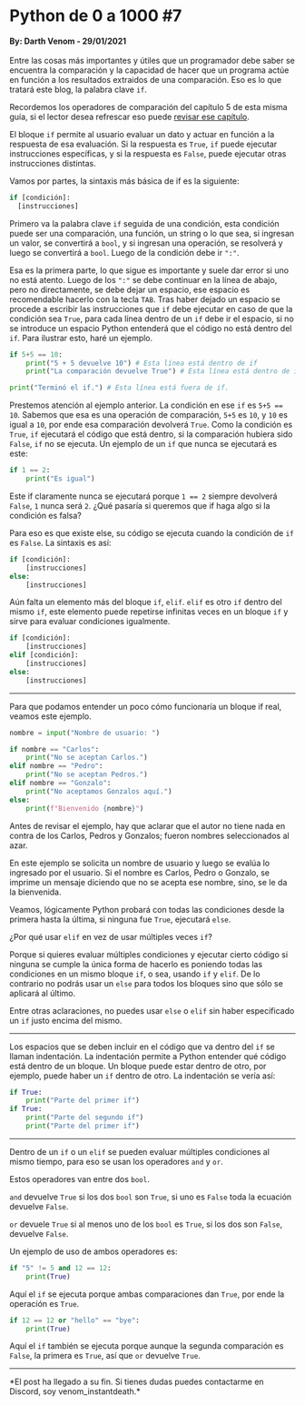 # Python de 0 a 1000 #7
<b>By: Darth Venom - 29/01/2021</b>
<br>
<br>
Entre las cosas más importantes y útiles que un programador debe saber se encuentra la comparación y la capacidad de hacer que un programa actúe en función a los resultados extraidos de una comparación. Eso es lo que tratará este blog, la palabra clave `if`.

Recordemos los operadores de comparación del capítulo 5 de esta misma guía, si el lector desea refrescar eso puede [revisar ese capítulo](python5.md).

El bloque `if` permite al usuario evaluar un dato y actuar en función a la respuesta de esa evaluación. Si la respuesta es `True`, `if` puede ejecutar instrucciones específicas, y si la respuesta es `False`, puede ejecutar otras instrucciones distintas.

Vamos por partes, la sintaxis más básica de if es la siguiente:

```python
if [condición]:
  [instrucciones]
```

Primero va la palabra clave `if` seguida de una condición, esta condición puede ser una comparación, una función, un string o lo que sea, si ingresan un valor, se convertirá a `bool`, y si ingresan una operación, se resolverá y luego se convertirá a `bool`. Luego de la condición debe ir `":"`.

Esa es la primera parte, lo que sigue es importante y suele dar error si uno no está atento. Luego de los `":"` se debe continuar en la línea de abajo, pero no directamente, se debe dejar un espacio, ese espacio es recomendable hacerlo con la tecla `TAB`. Tras haber dejado un espacio se procede a escribir las instrucciones que `if` debe ejecutar en caso de que la condición sea `True`, para cada línea dentro de un `if` debe ir el espacio, si no se introduce un espacio Python entenderá que el código no está dentro del `if`. Para ilustrar esto, haré un ejemplo.

```python
if 5+5 == 10:
    print("5 + 5 devuelve 10") # Esta línea está dentro de if
    print("La comparación devuelve True") # Esta línea está dentro de if

print("Terminó el if.") # Esta línea está fuera de if.
```

Prestemos atención al ejemplo anterior. La condición en ese `if` es `5+5 == 10`. Sabemos que esa es una operación de comparación, `5+5` es `10`, y `10` es igual a `10`, por ende esa comparación devolverá `True`. Como la condición es `True`, `if` ejecutará el código que está dentro, si la comparación hubiera sido `False`, `if` no se ejecuta. Un ejemplo de un `if` que nunca se ejecutará es este:

```python
if 1 == 2:
    print("Es igual")
```

Este if claramente nunca se ejecutará porque `1 == 2` siempre devolverá `False`, `1` nunca será `2`. ¿Qué pasaría si queremos que if haga algo si la condición es falsa?

Para eso es que existe else, su código se ejecuta cuando la condición de `if` es `False`. La sintaxis es así:

```python
if [condición]:
    [instrucciones]
else:
    [instrucciones]
```

Aún falta un elemento más del bloque `if`, `elif`. `elif` es otro `if` dentro del mismo `if`, este elemento puede repetirse infinitas veces en un bloque `if` y sirve para evaluar condiciones igualmente.

```python
if [condición]:
    [instrucciones]
elif [condición]:
    [instrucciones]
else:
    [instrucciones]
```

<hr>

Para que podamos entender un poco cómo funcionaría un bloque if real, veamos este ejemplo.

```python
nombre = input("Nombre de usuario: ")

if nombre == "Carlos":
    print("No se aceptan Carlos.")
elif nombre == "Pedro":
    print("No se aceptan Pedros.")
elif nombre == "Gonzalo":
    print("No aceptamos Gonzalos aquí.")
else:
    print(f"Bienvenido {nombre}")
```

Antes de revisar el ejemplo, hay que aclarar que el autor no tiene nada en contra de los Carlos, Pedros y Gonzalos; fueron nombres seleccionados al azar.

En este ejemplo se solicita un nombre de usuario y luego se evalúa lo ingresado por el usuario. Si el nombre es Carlos, Pedro o Gonzalo, se imprime un mensaje diciendo que no se acepta ese nombre, sino, se le da la bienvenida.

Veamos, lógicamente Python probará con todas las condiciones desde la primera hasta la última, si ninguna fue `True`, ejecutará `else`.

¿Por qué usar `elif` en vez de usar múltiples veces `if`?

Porque si quieres evaluar múltiples condiciones y ejecutar cierto código si ninguna se cumple la única forma de hacerlo es poniendo todas las condiciones en un mismo bloque `if`, o sea, usando `if` y `elif`. De lo contrario no podrás usar un `else` para todos los bloques sino que sólo se aplicará al último.

Entre otras aclaraciones, no puedes usar `else` o `elif` sin haber especificado un `if` justo encima del mismo.

<hr>

Los espacios que se deben incluir en el código que va dentro del `if` se llaman indentación. La indentación permite a Python entender qué código está dentro de un bloque. Un bloque puede estar dentro de otro, por ejemplo, puede haber un `if` dentro de otro. La indentación se vería así:

```python
if True:
    print("Parte del primer if")
if True:
    print("Parte del segundo if")
    print("Parte del primer if")
```

<hr>

Dentro de un `if` o un `elif` se pueden evaluar múltiples condiciones al mismo tiempo, para eso se usan los operadores `and` y `or`.

Estos operadores van entre dos `bool`.

`and` devuelve `True` si los dos `bool` son `True`, si uno es `False` toda la ecuación devuelve `False`.

`or` devuele `True` si al menos uno de los `bool` es `True`, si los dos son `False`, devuelve `False`.

Un ejemplo de uso de ambos operadores es:

```python
if "5" != 5 and 12 == 12:
    print(True)
```

Aquí el `if` se ejecuta porque ambas comparaciones dan `True`, por ende la operación es `True`.

```python
if 12 == 12 or "hello" == "bye":
    print(True)
```

Aquí el `if` también se ejecuta porque aunque la segunda comparación es `False`, la primera es `True`, así que `or` devuelve `True`.
<br>
<hr>
*El post ha llegado a su fin. Si tienes dudas puedes contactarme en Discord, soy venom_instantdeath.*